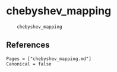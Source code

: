 # chebyshev_mapping

```@docs
    chebyshev_mapping
```

## References

```@bibliography
Pages = ["chebyshev_mapping.md"]
Canonical = false
```
